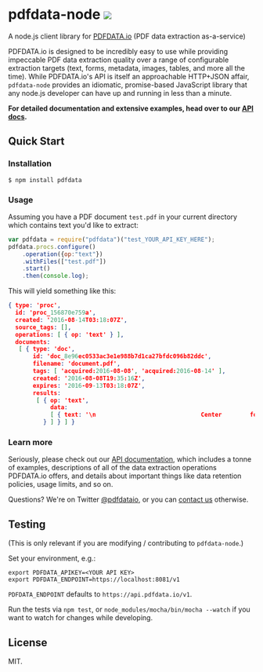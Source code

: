# pdfdata-node ![](https://travis-ci.org/pdfdata/pdfdata-node.svg?branch=master)

A node.js client library for [PDFDATA.io](https://www.pdfdata.io) (PDF data
extraction as-a-service)

PDFDATA.io is designed to be incredibly easy to use while providing impeccable
PDF data extraction quality over a range of configurable extraction targets
(text, forms, metadata, images, tables, and more all the time). While
PDFDATA.io's API is itself an approachable HTTP+JSON affair, `pdfdata-node`
provides an idiomatic, promise-based JavaScript library that any node.js
developer can have up and running in less than a minute.

<strong>For detailed documentation and extensive examples, head over to our
<a href="https://www.pdfdata.io/apidoc/">API docs</a>.</strong>

## Quick Start

### Installation

```
$ npm install pdfdata
```

### Usage

Assuming you have a PDF document `test.pdf` in your current directory which
contains text you'd like to extract:

```js
var pdfdata = require("pdfdata")("test_YOUR_API_KEY_HERE");
pdfdata.procs.configure()
    .operation({op:"text"})
    .withFiles(["test.pdf"])
    .start()
    .then(console.log);
```

This will yield something like this:

```json
{ type: 'proc',
  id: 'proc_156870e759a',
  created: '2016-08-14T03:18:07Z',
  source_tags: [],
  operations: [ { op: 'text' } ],
  documents: 
   [ { type: 'doc',
       id: 'doc_8e96ec0533ac3e1e988b7d1ca27bfdc096b82ddc',
       filename: 'document.pdf',
       tags: [ 'acquired:2016-08-08', 'acquired:2016-08-14' ],
       created: '2016-08-08T19:35:16Z',
       expires: '2016-09-13T03:18:07Z',
       results: 
        [ { op: 'text',
            data: 
            [ { text: '\n                              Center        for    Bioinformatics                &\n                                     Molecular           Biostatistics\n                                   (University   of California, San  Francisco)\n\n                            Year 2005                                                     Paper dlbcl\n\n\n\n\n\n                          Microarray        Gene     Expression       Data     with\n                            Linked      Survival     Phenotypes:...' } ]
          } ] } ] }
```

### Learn more

Seriously, please check out our
[API documentation](https://www.pdfdata.io/apidoc/), which includes a tonne of
examples, descriptions of all of the data extraction operations PDFDATA.io
offers, and details about important things like data retention policies, usage
limits, and so on.

Questions? We're on Twitter [@pdfdataio](https://twitter.com/pdfdataio), or you
can [contact us](https://www.pdfdata.io/page/contact) otherwise.

## Testing

(This is only relevant if you are modifying / contributing to `pdfdata-node`.)

Set your environment, e.g.:

```
export PDFDATA_APIKEY=<YOUR API KEY>
export PDFDATA_ENDPOINT=https://localhost:8081/v1
```

`PDFDATA_ENDPOINT` defaults to `https://api.pdfdata.io/v1`.

Run the tests via `npm test`, or `node_modules/mocha/bin/mocha --watch` if you
want to watch for changes while developing.

## License

MIT.
